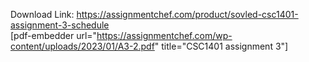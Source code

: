 Download Link: https://assignmentchef.com/product/sovled-csc1401-assignment-3-schedule
<br>
[pdf-embedder url="https://assignmentchef.com/wp-content/uploads/2023/01/A3-2.pdf" title="CSC1401 assignment 3"]